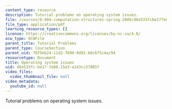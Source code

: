 ```yaml
---
content_type: resource
description: Tutorial problems on operating system issues.
file: /courses/6-004-computation-structures-spring-2009/d6e533fcbe177e8015e3a143cc378857_MIT6_004s09_tutor18.pdf
file_type: application/pdf
learning_resource_types: []
license: https://creativecommons.org/licenses/by-nc-sa/4.0/
ocw_type: OCWFile
parent_title: Tutorial Problems
parent_type: CourseSection
parent_uid: 70f5eb24-11d2-7699-9d92-b0c6f5c4ac94
resourcetype: Document
title: Operating system issues
uid: d6e533fc-be17-7e80-15e3-a143cc378857
video_files:
  video_thumbnail_file: null
video_metadata:
  youtube_id: null
---
```

Tutorial problems on operating system issues.